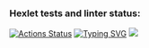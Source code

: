 ### Hexlet tests and linter status:
[![Actions Status](https://github.com/AleksandrZhuravlevv/python-project-49/workflows/hexlet-check/badge.svg)](https://github.com/AleksandrZhuravlevv/python-project-49/actions)
<a href="https://git.io/typing-svg"><img src="https://readme-typing-svg.demolab.com?font=Fira+Code&pause=1000&width=435&lines=Hello%2C+I'm+Aleksandr;And+this+is+my+first+project" alt="Typing SVG" /></a>
<a href="https://asciinema.org/a/556680" target="_blank"><img src="https://asciinema.org/a/556680.svg" /></a>
